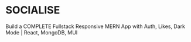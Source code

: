 # SOCIALISE
 Build a COMPLETE Fullstack Responsive MERN App with Auth, Likes, Dark Mode | React, MongoDB, MUI
